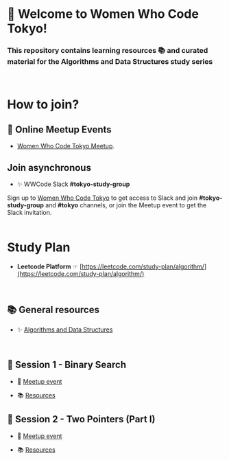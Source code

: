 # 👋 Welcome to Women Who Code Tokyo!

### This repository contains learning resources 📚 and curated material for the **Algorithms and Data Structures** study series
<br />

# How to join?

## 📅 Online Meetup Events
* [Women Who Code Tokyo Meetup](https://www.meetup.com/Women-Who-Code-Tokyo).

## Join asynchronous

* ✨ WWCode Slack **#tokyo-study-group**

Sign up to [Women Who Code Tokyo](https://www.womenwhocode.com/tokyo/join) to get access to Slack and join **#tokyo-study-group** and **#tokyo** channels, or join the Meetup event to get the Slack invitation.
<br />
<br />

# Study Plan

* **Leetcode Platform** ☞ 
[https://leetcode.com/study-plan/algorithm/](https://leetcode.com/study-plan/algorithm/)
<br />

## 📚 General resources

* ✨ [Algorithms and Data Structures](algorithms-dt.md)

<br />

## 📌 Session 1 - Binary Search

* 📅 [Meetup event](https://www.meetup.com/women-who-code-tokyo/events/293242540/) 

* 📚 [Resources](binary-search.md)

## 📌 Session 2 - Two Pointers (Part I)

* 📅 [Meetup event](https://www.meetup.com/women-who-code-tokyo/events/293759417/) 

* 📚 [Resources](two-pointers-part-1.md)
